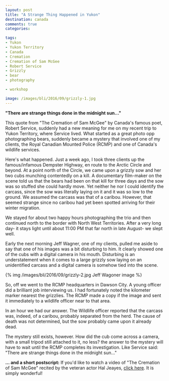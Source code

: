 ```yaml
---
layout: post
title: "A Strange Thing Happened in Yukon"
destination: canada
comments: true
categories:

tags:
- Yukon
- Yukon Territory
- Canada
- Cremation
- Cremation of Sam McGee
- Robert Service
- Grizzly
- bear
- photography

- workshop

image: /images/bli/2016/09/grizzly-1.jpg
---
```


**"There are strange things done in the midnight sun..."**

This quote from "The Cremation of Sam McGee" by Canada's famous poet, Robert Service, suddenly had a new meaning for me on my recent trip to Yukon Territory, where Service lived. What started as a great photo opp photographing bears, suddenly became a mystery that involved one of my clients, the Royal Canadian Mounted Police (RCMP) and one of Canada's wildlife services. 

Here's what happened. Just a week ago, I took three clients up the famous/infamous Dempster Highway, en route to the Arctic Circle and beyond. At a point north of the Circle, we came upon a grizzly sow and her two cubs munching contentedly on a kill. A documentary film-maker on the scene told us that the bears had been on that kill for three days and the sow was so stuffed she could hardly move. Yet neither he nor I could identify the carcass, since the sow was literally laying on it and it was so low to the ground. We assumed the carcass was that of a caribou. However, that seemed strange since no caribou had yet been spotted arriving for their winter migration. 

We stayed for about two happy hours photographing the trio and then continued north to the border with North West Territories. After a very long day- it stays light until about 11:00 PM that far north in late August- we slept well. 

Early the next morning Jeff Wagner, one of my clients, pulled me aside to say that one of his images was a bit disturbing to him. It clearly showed one of the cubs with a digital camera in his mouth. Disturbing is an understatement when it comes to a large grizzly sow laying on an unidentified carcass and a digital camera is somehow tied into the scene.

{% img /images/bli/2016/09/grizzly-2.jpg Jeff Wagoner image %}

So, off we went to the RCMP headquarters in Dawson City. A young   officer did a brilliant job interviewing us. I had fortunately noted the kilometer marker nearest the grizzlies. The RCMP made a copy if the image and sent it immediately to a wildlife officer near to that area. 

In an hour we had our answer. The Wildlife officer reported that the carcass was, indeed, of a caribou, probably separated from the herd. The cause of death was not determined, but the sow probably came upon it already dead. 

The mystery still exists, however. How did the cub come across a camera, with a small tripod still attached to it, no less? the answer to the mystery will have to wait until the RCMP completes its investigation. Like Service said: "There are strange things done in the midnight sun..."


**... and a short postscript:** If you'd like to watch a video of "The Cremation of Sam McGee" recited by the veteran actor Hal Jeayes, [click here](https://www.youtube.com/watch?v=sax1JekPQMg). It is simply wonderful!